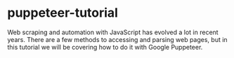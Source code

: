 # puppeteer-tutorial
Web scraping and automation with JavaScript has evolved a lot in recent years. There are a few methods to accessing and parsing web pages, but in this tutorial we will be covering how to do it with Google Puppeteer. 
